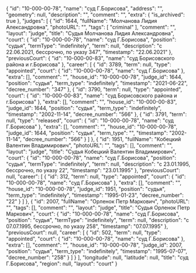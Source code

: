 {
    "id": "10-000-00-78",
    "name": "суд Г.Борисова",
    "address": "",
    "geometry": null,
    "description": "",
    "comment": "",
    "extra": {
        "is_archived": true
    },
    "judges": [
        {
            "id": 1644,
            "fullName": "Молчанова Лидия Александровна",
            "photoURL": "",
            "tags": [
                "criminal"
            ],
            "comment": "",
            "layout": "judge",
            "title": "Судья Молчанова Лидия Александровна",
            "court": {
                "id": "10-000-00-78",
                "name": "суд Г.Борисова",
                "position": "судья",
                "termType": "indefinitely",
                "term": null,
                "description": "c 22.06.2021, бессрочно, по указу 347",
                "timestamp": "22.06.2021"
            },
            "previousCourt": {
                "id": "10-000-00-83",
                "name": "суд Борисовского района и г.Борисова"
            },
            "career": [
                {
                    "id": 3789,
                    "term": null,
                    "type": "appointed",
                    "court": {
                        "id": "10-000-00-78",
                        "name": "суд Г.Борисова"
                    },
                    "extra": [],
                    "comment": "",
                    "house_id": "10-000-00-78",
                    "judge_id": 1644,
                    "position": "судья",
                    "term_type": "indefinitely",
                    "timestamp": "2021-06-22",
                    "decree_number": "347"
                },
                {
                    "id": 3790,
                    "term": null,
                    "type": "appointed",
                    "court": {
                        "id": "10-000-00-83",
                        "name": "суд Борисовского района и г.Борисова"
                    },
                    "extra": [],
                    "comment": "",
                    "house_id": "10-000-00-83",
                    "judge_id": 1644,
                    "position": "судья",
                    "term_type": "indefinitely",
                    "timestamp": "2002-11-14",
                    "decree_number": "566"
                },
                {
                    "id": 3791,
                    "term": null,
                    "type": "released",
                    "court": {
                        "id": "10-000-00-78",
                        "name": "суд Г.Борисова"
                    },
                    "extra": [],
                    "comment": "",
                    "house_id": "10-000-00-78",
                    "judge_id": 1644,
                    "position": "судья",
                    "term_type": "",
                    "timestamp": "2002-11-14",
                    "decree_number": "566"
                }
            ]
        },
        {
            "id": 1951,
            "fullName": "Кобецкий Валентин Владимирович",
            "photoURL": "",
            "tags": [],
            "comment": "",
            "layout": "judge",
            "title": "Судья Кобецкий Валентин Владимирович",
            "court": {
                "id": "10-000-00-78",
                "name": "суд Г.Борисова",
                "position": "судья",
                "termType": "indefinitely",
                "term": null,
                "description": "c 23.01.1995, бессрочно, по указу 22",
                "timestamp": "23.01.1995"
            },
            "previousCourt": null,
            "career": [
                {
                    "id": 312,
                    "term": null,
                    "type": "appointed",
                    "court": {
                        "id": "10-000-00-78",
                        "name": "суд Г.Борисова"
                    },
                    "extra": [],
                    "comment": "",
                    "house_id": "10-000-00-78",
                    "judge_id": 1951,
                    "position": "судья",
                    "term_type": "indefinitely",
                    "timestamp": "1995-01-23",
                    "decree_number": "22"
                }
            ]
        },
        {
            "id": 2007,
            "fullName": "Орленок Петр Маркович",
            "photoURL": "",
            "tags": [],
            "comment": "",
            "layout": "judge",
            "title": "Судья Орленок Петр Маркович",
            "court": {
                "id": "10-000-00-78",
                "name": "суд Г.Борисова",
                "position": "судья",
                "termType": "indefinitely",
                "term": null,
                "description": "c 07.07.1995, бессрочно, по указу 258",
                "timestamp": "07.07.1995"
            },
            "previousCourt": null,
            "career": [
                {
                    "id": 502,
                    "term": null,
                    "type": "appointed",
                    "court": {
                        "id": "10-000-00-78",
                        "name": "суд Г.Борисова"
                    },
                    "extra": [],
                    "comment": "",
                    "house_id": "10-000-00-78",
                    "judge_id": 2007,
                    "position": "судья",
                    "term_type": "indefinitely",
                    "timestamp": "1995-07-07",
                    "decree_number": "258"
                }
            ]
        }
    ],
    "longitude": null,
    "latitude": null,
    "title": "суд Г.Борисова",
    "region": null,
    "layout": "court"
}